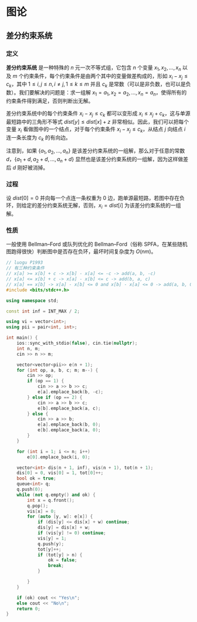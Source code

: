 # 图论

##  差分约束系统

### 定义

**差分约束系统** 是一种特殊的 $n$ 元一次不等式组，它包含 $n$ 个变量 $x_1,x_2,\dots,x_n$ 以及 $m$ 个约束条件，每个约束条件是由两个其中的变量做差构成的，形如 $x_i-x_j\leq c_k$，其中 $1 \leq i, j \leq n, i \neq j, 1 \leq k \leq m$ 并且 $c_k$ 是常数（可以是非负数，也可以是负数）。我们要解决的问题是：求一组解 $x_1=a_1,x_2=a_2,\dots,x_n=a_n$，使得所有的约束条件得到满足，否则判断出无解。

差分约束系统中的每个约束条件 $x_i-x_j\leq c_k$ 都可以变形成 $x_i\leq x_j+c_k$，这与单源最短路中的三角形不等式 $dist[y]\leq dist[x]+z$ 非常相似。因此，我们可以把每个变量 $x_i$ 看做图中的一个结点，对于每个约束条件 $x_i-x_j\leq c_k$，从结点 $j$ 向结点 $i$ 连一条长度为 $c_k$ 的有向边。

注意到，如果 $\{a_1,a_2,\dots,a_n\}$ 是该差分约束系统的一组解，那么对于任意的常数 $d$，$\{a_1+d,a_2+d,\dots,a_n+d\}$ 显然也是该差分约束系统的一组解，因为这样做差后 $d$ 刚好被消掉。

### 过程

设 $dist[0]=0$ 并向每一个点连一条权重为 $0$ 边，跑单源最短路，若图中存在负环，则给定的差分约束系统无解，否则，$x_i=dist[i]$ 为该差分约束系统的一组解。

### 性质

一般使用 Bellman–Ford 或队列优化的 Bellman–Ford（俗称 SPFA，在某些随机图跑得很快）判断图中是否存在负环，最坏时间复杂度为 $O(nm)$。

```cpp
// luogu P1993
// 有三种约束条件
// x[a] >= x[b] + c -> x[b] - x[a] <= -c -> add(a, b, -c)
// x[a] <= x[b] + c -> x[a] - x[b] <= c -> add(b, a, c)
// x[a] == x[b] -> x[a] - x[b] <= 0 and x[b] - x[a] <= 0 -> add(a, b, 0), add(b, a, 0)
#include <bits/stdc++.h>

using namespace std;

const int inf = INT_MAX / 2;

using vi = vector<int>;
using pii = pair<int, int>;

int main() {
    ios::sync_with_stdio(false), cin.tie(nullptr);
    int n, m;
    cin >> n >> m;

    vector<vector<pii>> e(n + 1);
    for (int op, a, b, c; m; m--) {
        cin >> op;
        if (op == 1) {
            cin >> a >> b >> c;
            e[a].emplace_back(b, -c);
        } else if (op == 2) {
            cin >> a >> b >> c;
            e[b].emplace_back(a, c);
        } else {
            cin >> a >> b;
            e[a].emplace_back(b, 0);
            e[b].emplace_back(a, 0);
        }
    }

    for (int i = 1; i <= n; i++)
        e[0].emplace_back(i, 0);

    vector<int> dis(n + 1, inf), vis(n + 1), tot(n + 1);
    dis[0] = 0, vis[0] = 1, tot[0]++;
    bool ok = true;
    queue<int> q;
    q.push(0);
    while (not q.empty() and ok) {
        int x = q.front();
        q.pop();
        vis[x] = 0;
        for (auto [y, w]: e[x]) {
            if (dis[y] <= dis[x] + w) continue;
            dis[y] = dis[x] + w;
            if (vis[y] != 0) continue;
            vis[y] = 1;
            q.push(y);
            tot[y]++;
            if (tot[y] > n) {
                ok = false;
                break;
            }

        }
    }

    if (ok) cout << "Yes\n";
    else cout << "No\n";
    return 0;
}
```